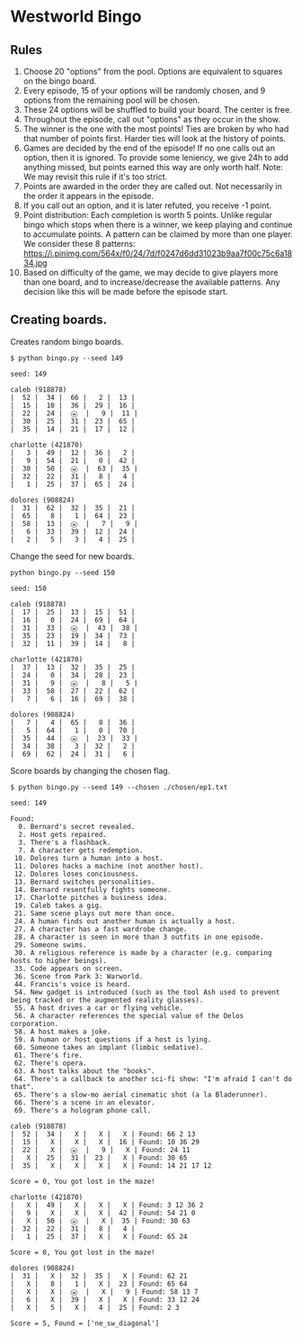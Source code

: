 # Westworld Bingo

## Rules

1. Choose 20 "options" from the pool. Options are equivalent to squares on the bingo board.
2. Every episode, 15 of your options will be randomly chosen, and 9 options from the remaining pool will be chosen.
3. These 24 options will be shuffled to build your board. The center is free.
4. Throughout the episode, call out "options" as they occur in the show.
5. The winner is the one with the most points! Ties are broken by who had that number of points first. Harder ties will look at the history of points.
6. Games are decided by the end of the episode! If no one calls out an option, then it is ignored. To provide some leniency, we give 24h to add anything missed, but points earned this way are only worth half. Note: We may revisit this rule if it's too strict.
7. Points are awarded in the order they are called out. Not necessarily in the order it appears in the episode.
8. If you call out an option, and it is later refuted, you receive -1 point.
9. Point distribution: Each completion is worth 5 points. Unlike regular bingo which stops when there is a winner, we keep playing and continue to accumulate points. A pattern can be claimed by more than one player. We consider these 8 patterns: https://i.pinimg.com/564x/f0/24/7d/f0247d6dd31023b9aa7f00c75c6a1834.jpg
10. Based on difficulty of the game, we may decide to give players more than one board, and to increase/decrease the available patterns. Any decision like this will be made before the episode start.


## Creating boards.

Creates random bingo boards.

```
$ python bingo.py --seed 149

seed: 149

caleb (918878)
|  52 |  34 |  66 |   2 |  13 |
|  15 |  10 |  36 |  29 |  16 |
|  22 |  24 |  ⓦ  |   9 |  11 |
|  30 |  25 |  31 |  23 |  65 |
|  35 |  14 |  21 |  17 |  12 |

charlotte (421870)
|   3 |  49 |  12 |  36 |   2 |
|   9 |  54 |  21 |   0 |  42 |
|  30 |  50 |  ⓦ  |  63 |  35 |
|  32 |  22 |  31 |   8 |   4 |
|   1 |  25 |  37 |  65 |  24 |

dolores (908824)
|  31 |  62 |  32 |  35 |  21 |
|  65 |   8 |   1 |  64 |  23 |
|  58 |  13 |  ⓦ  |   7 |   9 |
|   6 |  33 |  39 |  12 |  24 |
|   2 |   5 |   3 |   4 |  25 |
```

Change the seed for new boards.

```
python bingo.py --seed 150

seed: 150

caleb (918878)
|  17 |  25 |  13 |  15 |  51 |
|  16 |   0 |  24 |  69 |  64 |
|  31 |  33 |  ⓦ  |  43 |  38 |
|  35 |  23 |  19 |  34 |  73 |
|  32 |  11 |  39 |  14 |   8 |

charlotte (421870)
|  37 |  13 |  32 |  35 |  25 |
|  24 |   0 |  34 |  28 |  23 |
|  31 |   9 |  ⓦ  |   8 |   5 |
|  33 |  58 |  27 |  22 |  62 |
|   7 |   6 |  16 |  69 |  38 |

dolores (908824)
|   7 |   4 |  65 |   8 |  36 |
|   5 |  64 |   1 |   0 |  70 |
|  35 |  44 |  ⓦ  |  23 |  33 |
|  34 |  38 |   3 |  32 |   2 |
|  69 |  62 |  24 |  31 |   6 |
```

Score boards by changing the chosen flag.

```
$ python bingo.py --seed 149 --chosen ./chosen/ep1.txt

seed: 149

Found:
  0. Bernard's secret revealed.
  2. Host gets repaired.
  3. There's a flashback.
  7. A character gets redemption.
 10. Dolores turn a human into a host.
 11. Dolores hacks a machine (not another host).
 12. Dolores loses conciousness.
 13. Bernard switches personalities.
 14. Bernard resentfully fights someone.
 17. Charlotte pitches a business idea.
 19. Caleb takes a gig.
 21. Same scene plays out more than once.
 24. A human finds out another human is actually a host.
 27. A character has a fast wardrobe change.
 28. A character is seen in more than 3 outfits in one episode.
 29. Someone swims.
 30. A religious reference is made by a character (e.g. comparing hosts to higher beings).
 33. Code appears on screen.
 36. Scene from Park 3: Warworld.
 44. Francis's voice is heard.
 54. New gadget is introduced (such as the tool Ash used to prevent being tracked or the augmented reality glasses).
 55. A host drives a car or flying vehicle.
 56. A character references the special value of the Delos corporation.
 58. A host makes a joke.
 59. A human or host questions if a host is lying.
 60. Someone takes an implant (limbic sedative).
 61. There's fire.
 62. There's opera.
 63. A host talks about the "books".
 64. There's a callback to another sci-fi show: "I'm afraid I can't do that".
 65. There's a slow-mo aerial cinematic shot (a la Bladerunner).
 66. There's a scene in an elevator.
 69. There's a hologram phone call.

caleb (918878)
|  52 |  34 |   X |   X |   X | Found: 66 2 13
|  15 |   X |   X |   X |  16 | Found: 10 36 29
|  22 |   X |  ⓦ  |   9 |   X | Found: 24 11
|   X |  25 |  31 |  23 |   X | Found: 30 65
|  35 |   X |   X |   X |   X | Found: 14 21 17 12

Score = 0, You got lost in the maze!

charlotte (421870)
|   X |  49 |   X |   X |   X | Found: 3 12 36 2
|   9 |   X |   X |   X |  42 | Found: 54 21 0
|   X |  50 |  ⓦ  |   X |  35 | Found: 30 63
|  32 |  22 |  31 |   8 |   4 |
|   1 |  25 |  37 |   X |   X | Found: 65 24

Score = 0, You got lost in the maze!

dolores (908824)
|  31 |   X |  32 |  35 |   X | Found: 62 21
|   X |   8 |   1 |   X |  23 | Found: 65 64
|   X |   X |  ⓦ  |   X |   9 | Found: 58 13 7
|   6 |   X |  39 |   X |   X | Found: 33 12 24
|   X |   5 |   X |   4 |  25 | Found: 2 3

Score = 5, Found = ['ne_sw_diagonal']
```

